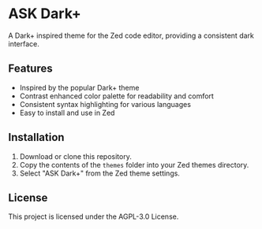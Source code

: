 # ASK Dark+

A Dark+ inspired theme for the Zed code editor, providing a consistent dark interface.

## Features

- Inspired by the popular Dark+ theme
- Contrast enhanced color palette for readability and comfort
- Consistent syntax highlighting for various languages
- Easy to install and use in Zed

## Installation

1. Download or clone this repository.
2. Copy the contents of the `themes` folder into your Zed themes directory.
3. Select "ASK Dark+" from the Zed theme settings.

## License

This project is licensed under the AGPL-3.0 License.

